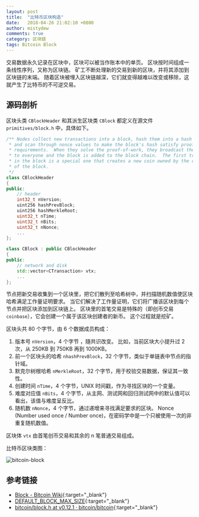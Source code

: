 ```yaml
---
layout: post
title:  "比特币区块构造"
date:   2018-04-26 21:02:10 +0800
author: mistydew
comments: true
category: 区块链
tags: Bitcoin Block
---
```

交易数据永久记录在区块中，区块可以被当作账本中的单页。
区块按时间组成一条线性序列，又称为区块链。
矿工不断处理新的交易到新的区块，并将其添加到区块链的末端。
随着区块被埋入区块链越深，它们就变得越难以改变或移除，这就产生了比特币的不可逆交易。

## 源码剖析

区块头类 `CBlockHeader` 和其派生区块类 `CBlock` 都定义在源文件 `primitives/block.h` 中，具体如下。

```cpp
/** Nodes collect new transactions into a block, hash them into a hash tree,
 * and scan through nonce values to make the block's hash satisfy proof-of-work
 * requirements.  When they solve the proof-of-work, they broadcast the block
 * to everyone and the block is added to the block chain.  The first transaction
 * in the block is a special one that creates a new coin owned by the creator
 * of the block.
 */
class CBlockHeader
{
public:
    // header
    int32_t nVersion;
    uint256 hashPrevBlock;
    uint256 hashMerkleRoot;
    uint32_t nTime;
    uint32_t nBits;
    uint32_t nNonce;
    ...
};

class CBlock : public CBlockHeader
{
public:
    // network and disk
    std::vector<CTransaction> vtx;
    ...
};
```

节点把新交易收集到一个区块里，把它们散列至哈希树中，并扫描随机数值使区块哈希满足工作量证明要求。
当它们解决了工作量证明，它们将广播该区块到每个节点并把区块添加到区块链上。
区块里的首笔交易是特殊的（即创币交易 `coinbase`），它会创建一个属于该区块创建者的新币。
这个过程就是挖矿。

区块头共 80 个字节，由 6 个数据成员构成：
1. 版本号 `nVersion`，4 个字节 ，隨共识改变。
比如，当前区块大小提升过 2 次，从 250KB 到 750KB 再到 1000KB。
2. 前一个区块头的哈希 `nhashPrevBlock`，32 个字节，类似于单链表中节点的指针域。
3. 默克尔树根哈希 `nMerkleRoot`，32 个字节，用于校验交易数据，保证其一致性。
4. 创建时间 `nTime`，4 个字节，UNIX 时间戳，作为寻找区块的一个变量。
5. 难度对应值 `nBits`，4 个字节，从主网、测试网和回归测试网中的默认值可以看出，该值与难度呈反比。
6. 随机数 `nNonce`，4 个字节，通过递增来寻找满足要求的区块。
Nonce (Number used once / Number once)，在密码学中是一个只被使用一次的非重复随机数值。

区块体 `vtx` 由首笔创币交易和其余的 n 笔普通交易组成。

比特币区块类图：

![bitcoin-block](https://www.plantuml.com/plantuml/svg/NOxDIiHG34Rtzocobu4o_YpA8EFCHXUAwE1MucsWeRU996aLVzxTqfbDtPvp4hwj1reCVKcUiH1SL1LyS1Djyexb7Grxo0NTRoACtuQWkwpop5y4LKhxNT7StH8sPB3vMQtWI5AQRs3XlnESoGkPimhKCB34-Ver9jgYjuz6uroVrFhowcJkoRf2JwgnK7BWdfP_PCVX_z23IfupuIFxNOwRPutnEIKUJLsFb4DjipyOYcCELhcURhOapT2NFm00)

## 参考链接

* [Block - Bitcoin Wiki](https://en.bitcoin.it/wiki/Block){:target="_blank"}
* [DEFAULT_BLOCK_MAX_SIZE](https://github.com/bitcoin/bitcoin/search?q=DEFAULT_BLOCK_MAX_SIZE&type=Issues){:target="_blank"}
* [bitcoin/block.h at v0.12.1 · bitcoin/bitcoin](https://github.com/bitcoin/bitcoin/blob/v0.12.1/src/primitives/block.h){:target="_blank"}

